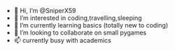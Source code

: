 - 👋 Hi, I’m @SniperX59
- 👀 I’m interested in coding,travelling,sleeping
- 🌱 I’m currently learning basics (totally new to coding)
- 💞️ I’m looking to collaborate on small pygames 
- 📫 currently busy with academics

<!---
SniperX59/SniperX59 is a ✨ special ✨ repository because its `README.md` (this file) appears on your GitHub profile.
You can click the Preview link to take a look at your changes.
--->
